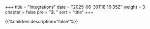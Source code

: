 +++
title = "Integrations"
date = "2025-06-30T18:16:35Z"
weight = 3
chapter = false
pre = "<b>3. </b>"
sort = "title"
+++

{{%children description="false"%}}
